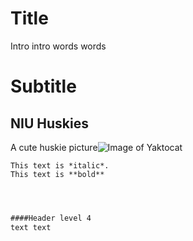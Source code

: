 # Title

Intro intro words words
# Subtitle
## NIU Huskies
A cute huskie picture![Image of Yaktocat](https://octodex.github.com/images/yaktocat.png)






```
This text is *italic*.  
This text is **bold**
```





```latex



####Header level 4
text text
